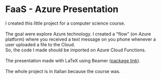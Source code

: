 # FaaS - Azure Presentation

I created this little project for a computer science course.\
\
The goal were explore Azure technology. I created a "flow" (on Azure platform) where you received a text message on you phone whenever a user uploaded a file to the Cloud.\
So, the code I made should be imported on Azure Cloud Functions.\
\
The presentation made with LaTeX using Beamer ([package link][1]).\
\
The whole project is in Italian because the course was.

[1]: https://www.ctan.org/pkg/beamer
